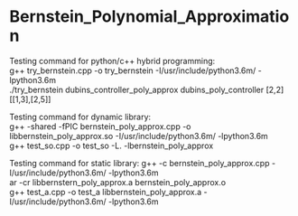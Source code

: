 # Bernstein_Polynomial_Approximation

Testing command for python/c++ hybrid programming:  
g++ try_bernstein.cpp -o try_bernstein -I/usr/include/python3.6m/ -lpython3.6m  
./try_bernstein dubins_controller_poly_approx dubins_poly_controller [2,2] [[1,3],[2,5]]  

Testing command for dynamic library:  
g++ -shared -fPIC bernstein_poly_approx.cpp -o libbernstein_poly_approx.so -I/usr/include/python3.6m/ -lpython3.6m  
g++ test_so.cpp -o test_so -L. -lbernstein_poly_approx  

Testing command for static library:
g++ -c bernstein_poly_approx.cpp -I/usr/include/python3.6m/ -lpython3.6m  
ar -cr libbernstern_poly_approx.a bernstein_poly_approx.o  
g++ test_a.cpp -o test_a libbernstein_poly_approx.a -I/usr/include/python3.6m/ -lpython3.6m